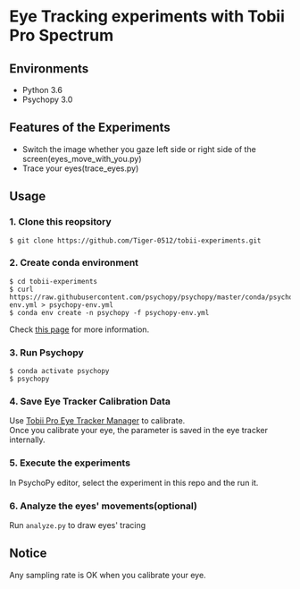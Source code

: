 # Eye Tracking experiments with Tobii Pro Spectrum

## Environments
- Python 3.6
- Psychopy 3.0

## Features of the Experiments
- Switch the image whether you gaze left side or right side of the screen(eyes_move_with_you.py)
- Trace your eyes(trace_eyes.py)


## Usage
### 1. Clone this reopsitory
```
$ git clone https://github.com/Tiger-0512/tobii-experiments.git
```

### 2. Create conda environment
```
$ cd tobii-experiments
$ curl https://raw.githubusercontent.com/psychopy/psychopy/master/conda/psychopy-env.yml > psychopy-env.yml
$ conda env create -n psychopy -f psychopy-env.yml
```
Check [this page](https://www.psychopy.org/download.html) for more information.

### 3. Run Psychopy
```
$ conda activate psychopy
$ psychopy
```

### 4. Save Eye Tracker Calibration Data
Use [Tobii Pro Eye Tracker Manager](https://www.tobiipro.com/product-listing/eye-tracker-manager/) to calibrate.<br>
Once you calibrate your eye, the parameter is saved in the eye tracker internally.<br>

### 5. Execute the experiments
In PsychoPy editor, select the experiment in this repo and the run it.

### 6. Analyze the eyes' movements(optional)
Run `analyze.py` to draw eyes' tracing


## Notice
Any sampling rate is OK when you calibrate your eye.
